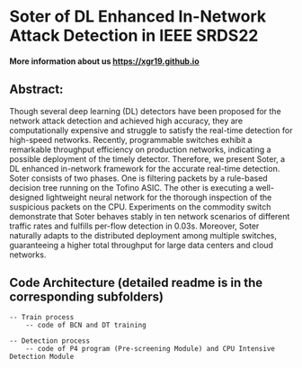 # Soter of DL Enhanced In-Network Attack Detection in IEEE SRDS22 
#### More information about us https://xgr19.github.io  

## Abstract:
Though several deep learning (DL) detectors have been proposed for the network attack detection and achieved high accuracy, they are computationally expensive and struggle to satisfy the real-time detection for high-speed networks. Recently, programmable switches exhibit a remarkable throughput efficiency on production networks, indicating a possible deployment of the timely detector. Therefore, we present Soter, a DL enhanced in-network framework for the accurate real-time detection. Soter consists of two phases. One is filtering packets by a rule-based decision tree running on the Tofino ASIC. The other is executing a well-designed lightweight neural network for the thorough inspection of the suspicious packets on the CPU. Experiments on the commodity switch demonstrate that Soter behaves stably in ten network scenarios of different traffic rates and fulfills per-flow detection in 0.03s. Moreover, Soter naturally adapts to the distributed deployment among multiple switches, guaranteeing a higher total throughput for large data centers and cloud networks.


## Code Architecture (detailed readme is in the corresponding subfolders)

```
-- Train process
	-- code of BCN and DT training
		
-- Detection process
	-- code of P4 program (Pre-screening Module) and CPU Intensive Detection Module

```
